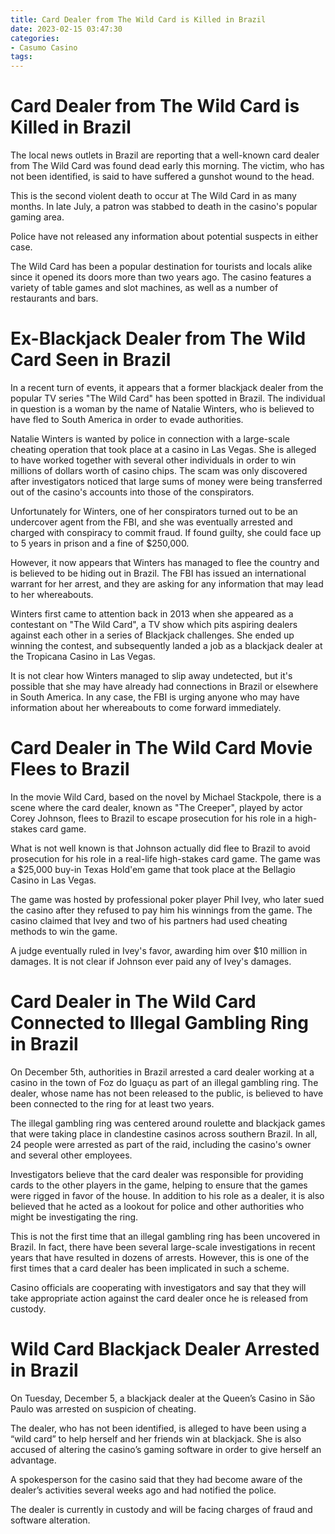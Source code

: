 ```yaml
---
title: Card Dealer from The Wild Card is Killed in Brazil
date: 2023-02-15 03:47:30
categories:
- Casumo Casino
tags:
---
```



# Card Dealer from The Wild Card is Killed in Brazil

The local news outlets in Brazil are reporting that a well-known card dealer from The Wild Card was found dead early this morning. The victim, who has not been identified, is said to have suffered a gunshot wound to the head.

This is the second violent death to occur at The Wild Card in as many months. In late July, a patron was stabbed to death in the casino's popular gaming area.

Police have not released any information about potential suspects in either case.

The Wild Card has been a popular destination for tourists and locals alike since it opened its doors more than two years ago. The casino features a variety of table games and slot machines, as well as a number of restaurants and bars.

#  Ex-Blackjack Dealer from The Wild Card Seen in Brazil

In a recent turn of events, it appears that a former blackjack dealer from the popular TV series "The Wild Card" has been spotted in Brazil. The individual in question is a woman by the name of Natalie Winters, who is believed to have fled to South America in order to evade authorities.

Natalie Winters is wanted by police in connection with a large-scale cheating operation that took place at a casino in Las Vegas. She is alleged to have worked together with several other individuals in order to win millions of dollars worth of casino chips. The scam was only discovered after investigators noticed that large sums of money were being transferred out of the casino's accounts into those of the conspirators.

Unfortunately for Winters, one of her conspirators turned out to be an undercover agent from the FBI, and she was eventually arrested and charged with conspiracy to commit fraud. If found guilty, she could face up to 5 years in prison and a fine of $250,000.

However, it now appears that Winters has managed to flee the country and is believed to be hiding out in Brazil. The FBI has issued an international warrant for her arrest, and they are asking for any information that may lead to her whereabouts.

Winters first came to attention back in 2013 when she appeared as a contestant on "The Wild Card", a TV show which pits aspiring dealers against each other in a series of Blackjack challenges. She ended up winning the contest, and subsequently landed a job as a blackjack dealer at the Tropicana Casino in Las Vegas.

It is not clear how Winters managed to slip away undetected, but it's possible that she may have already had connections in Brazil or elsewhere in South America. In any case, the FBI is urging anyone who may have information about her whereabouts to come forward immediately.

# Card Dealer in The Wild Card Movie Flees to Brazil

In the movie Wild Card, based on the novel by Michael Stackpole, there is a scene where the card dealer, known as "The Creeper", played by actor Corey Johnson, flees to Brazil to escape prosecution for his role in a high-stakes card game.

What is not well known is that Johnson actually did flee to Brazil to avoid prosecution for his role in a real-life high-stakes card game. The game was a $25,000 buy-in Texas Hold'em game that took place at the Bellagio Casino in Las Vegas.

The game was hosted by professional poker player Phil Ivey, who later sued the casino after they refused to pay him his winnings from the game. The casino claimed that Ivey and two of his partners had used cheating methods to win the game.

A judge eventually ruled in Ivey's favor, awarding him over $10 million in damages. It is not clear if Johnson ever paid any of Ivey's damages.

# Card Dealer in The Wild Card Connected to Illegal Gambling Ring in Brazil

On December 5th, authorities in Brazil arrested a card dealer working at a casino in the town of Foz do Iguaçu as part of an illegal gambling ring. The dealer, whose name has not been released to the public, is believed to have been connected to the ring for at least two years.

The illegal gambling ring was centered around roulette and blackjack games that were taking place in clandestine casinos across southern Brazil. In all, 24 people were arrested as part of the raid, including the casino's owner and several other employees.

Investigators believe that the card dealer was responsible for providing cards to the other players in the game, helping to ensure that the games were rigged in favor of the house. In addition to his role as a dealer, it is also believed that he acted as a lookout for police and other authorities who might be investigating the ring.

This is not the first time that an illegal gambling ring has been uncovered in Brazil. In fact, there have been several large-scale investigations in recent years that have resulted in dozens of arrests. However, this is one of the first times that a card dealer has been implicated in such a scheme.

Casino officials are cooperating with investigators and say that they will take appropriate action against the card dealer once he is released from custody.

# Wild Card Blackjack Dealer Arrested in Brazil

On Tuesday, December 5, a blackjack dealer at the Queen’s Casino in São Paulo was arrested on suspicion of cheating.

The dealer, who has not been identified, is alleged to have been using a “wild card” to help herself and her friends win at blackjack. She is also accused of altering the casino’s gaming software in order to give herself an advantage.

A spokesperson for the casino said that they had become aware of the dealer’s activities several weeks ago and had notified the police.

The dealer is currently in custody and will be facing charges of fraud and software alteration.